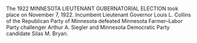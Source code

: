 The 1922 MINNESOTA LIEUTENANT GUBERNATORIAL ELECTION took place on November 7, 1922. Incumbent Lieutenant Governor Louis L. Collins of the Republican Party of Minnesota defeated Minnesota Farmer–Labor Party challenger Arthur A. Siegler and Minnesota Democratic Party candidate Silas M. Bryan.
